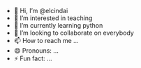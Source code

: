 - 👋 Hi, I’m @elcindai
- 👀 I’m interested in teaching
- 🌱 I’m currently learning python
- 💞️ I’m looking to collaborate on everybody
- 📫 How to reach me ...
- 😄 Pronouns: ...
- ⚡ Fun fact: ...

<!---
elcindai/elcindai is a ✨ special ✨ repository because its `README.md` (this file) appears on your GitHub profile.
You can click the Preview link to take a look at your changes.
--->
